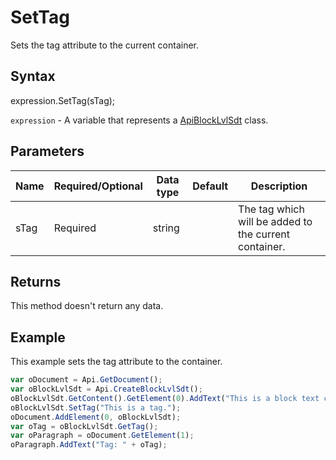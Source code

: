 # SetTag

Sets the tag attribute to the current container.

## Syntax

expression.SetTag(sTag);

`expression` - A variable that represents a [ApiBlockLvlSdt](../ApiBlockLvlSdt.md) class.

## Parameters

| **Name** | **Required/Optional** | **Data type** | **Default** | **Description** |
| ------------- | ------------- | ------------- | ------------- | ------------- |
| sTag | Required | string |  | The tag which will be added to the current container. |

## Returns

This method doesn't return any data.

## Example

This example sets the tag attribute to the container.

```javascript
var oDocument = Api.GetDocument();
var oBlockLvlSdt = Api.CreateBlockLvlSdt();
oBlockLvlSdt.GetContent().GetElement(0).AddText("This is a block text content control with a tag set to it.");
oBlockLvlSdt.SetTag("This is a tag.");
oDocument.AddElement(0, oBlockLvlSdt);
var oTag = oBlockLvlSdt.GetTag();
var oParagraph = oDocument.GetElement(1);
oParagraph.AddText("Tag: " + oTag);
```
